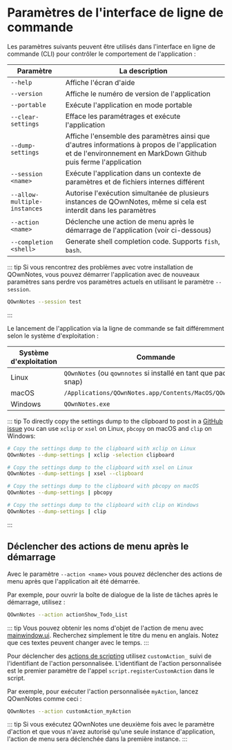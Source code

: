 # Paramètres de l'interface de ligne de commande

Les paramètres suivants peuvent être utilisés dans l'interface en ligne de commande (CLI) pour contrôler le comportement de l'application :

| Paramètre                    | La description                                                                                                                                                |
| ---------------------------- | ------------------------------------------------------------------------------------------------------------------------------------------------------------- |
| `--help`                     | Affiche l'écran d'aide                                                                                                                                        |
| `--version`                  | Affiche le numéro de version de l'application                                                                                                                 |
| `--portable`                 | Exécute l'application en mode portable                                                                                                                        |
| `--clear-settings`           | Efface les paramétrages et exécute l'application                                                                                                              |
| `--dump-settings`            | Affiche l'ensemble des paramètres ainsi que d'autres informations à propos de l'application et de l'environnement en MarkDown Github puis ferme l'application |
| `--session <name>`     | Exécute l'application dans un contexte de paramètres et de fichiers internes différent                                                                        |
| `--allow-multiple-instances` | Autorise l'exécution simultanée de plusieurs instances de QOwnNotes, même si cela est interdit dans les paramètres                                            |
| `--action <name>`      | Déclenche une action de menu après le démarrage de l'application (voir ci-dessous)                                                                            |
| `--completion <shell>` | Generate shell completion code. Supports `fish`, `bash`.                                                                                                      |

::: tip
Si vous rencontrez des problèmes avec votre installation de QOwnNotes, vous pouvez démarrer l'application avec de nouveaux paramètres sans perdre vos paramètres actuels en utilisant le paramètre `--session`.

```bash
QOwnNotes --session test
```

:::

Le lancement de l'application via la ligne de commande se fait différemment selon le système d'exploitation :

| Système d'exploitation | Commande                                                         |
| ---------------------- | ---------------------------------------------------------------- |
| Linux                  | `QOwnNotes` (ou `qownnotes` si installé en tant que paquet snap) |
| macOS                  | `/Applications/QOwnNotes.app/Contents/MacOS/QOwnNotes`           |
| Windows                | `QOwnNotes.exe`                                                  |

::: tip
To directly copy the settings dump to the clipboard to post in a [GitHub issue](https://github.com/pbek/QOwnNotes/issues) you can use `xclip` or `xsel` on Linux, `pbcopy` on macOS and `clip` on Windows:

```bash
# Copy the settings dump to the clipboard with xclip on Linux
QOwnNotes --dump-settings | xclip -selection clipboard

# Copy the settings dump to the clipboard with xsel on Linux
QOwnNotes --dump-settings | xsel --clipboard

# Copy the settings dump to the clipboard with pbcopy on macOS
QOwnNotes --dump-settings | pbcopy

# Copy the settings dump to the clipboard with clip on Windows
QOwnNotes --dump-settings | clip
```

:::

## Déclencher des actions de menu après le démarrage

Avec le paramètre `--action <name>` vous pouvez déclencher des actions de menu après que l'application ait été démarrée.

Par exemple, pour ouvrir la boîte de dialogue de la liste de tâches après le démarrage, utilisez :

```bash
QOwnNotes --action actionShow_Todo_List
```

::: tip
Vous pouvez obtenir les noms d'objet de l'action de menu avec [mainwindow.ui](https://github.com/pbek/QOwnNotes/blob/main/src/mainwindow.ui). Recherchez simplement le titre du menu en anglais. Notez que ces textes peuvent changer avec le temps.
:::

Pour déclencher des [actions de scripting](../scripting/methods-and-objects.md#registering-a-custom-action) utilisez `customAction_` suivi de l'identifiant de l'action personnalisée. L'identifiant de l'action personnalisée est le premier paramètre de l'appel `script.registerCustomAction` dans le script.

Par exemple, pour exécuter l'action personnalisée `myAction`, lancez QOwnNotes comme ceci :

```bash
QOwnNotes --action customAction_myAction
```

::: tip
Si vous exécutez QOwnNotes une deuxième fois avec le paramètre d'action et que vous n'avez autorisé qu'une seule instance d'application, l'action de menu sera déclenchée dans la première instance.
:::
